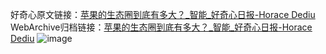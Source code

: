 好奇心原文链接：[苹果的生态圈到底有多大？_智能_好奇心日报-Horace Dediu](https://www.qdaily.com/articles/1693.html)
WebArchive归档链接：[苹果的生态圈到底有多大？_智能_好奇心日报-Horace Dediu](http://web.archive.org/web/20190623145957/https://www.qdaily.com/articles/1693.html)
![image](http://ww3.sinaimg.cn/large/007d5XDply1g3v4isy33ij30u03cbnpd)